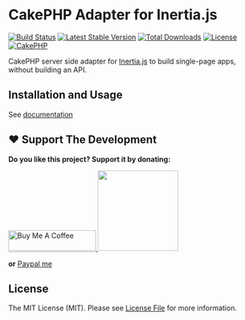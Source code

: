 # CakePHP Adapter for Inertia.js

[![Build Status](https://travis-ci.com/ishanvyas22/cakephp-inertiajs.svg?branch=master)](https://travis-ci.com/ishanvyas22/cakephp-inertiajs)
[![Latest Stable Version](https://poser.pugx.org/ishanvyas22/cakephp-inertiajs/v)](//packagist.org/packages/ishanvyas22/cakephp-inertiajs)
[![Total Downloads](https://poser.pugx.org/ishanvyas22/cakephp-inertiajs/downloads)](//packagist.org/packages/ishanvyas22/cakephp-inertiajs)
[![License](https://poser.pugx.org/ishanvyas22/cakephp-inertiajs/license)](//packagist.org/packages/ishanvyas22/cakephp-inertiajs)
[![CakePHP](https://img.shields.io/badge/cakephp-%3E%3D%203.5.0-red?logo=cakephp)](https://book.cakephp.org/3/en/index.html)

CakePHP server side adapter for [Inertia.js](https://inertiajs.com/) to build single-page apps, without building an API.

## Installation and Usage

See [documentation](docs/README.md)

## ❤️  Support The Development

**Do you like this project? Support it by donating:**

<a href="https://www.buymeacoffee.com/ishanvyas" target="_blank">
    <img src="https://www.buymeacoffee.com/assets/img/custom_images/purple_img.png" alt="Buy Me A Coffee" style="height: 41px !important;width: 174px !important;box-shadow: 0px 3px 2px 0px rgba(190, 190, 190, 0.5) !important;-webkit-box-shadow: 0px 3px 2px 0px rgba(190, 190, 190, 0.5) !important;" >
</a>

<a href="https://www.patreon.com/ishanvyas">
    <img src="https://c5.patreon.com/external/logo/become_a_patron_button@2x.png" width="160">
</a>

**or** [Paypal me](https://paypal.me/IshanVyas?locale.x=en_GB)

## License
The MIT License (MIT). Please see [License File](LICENSE.md) for more information.
